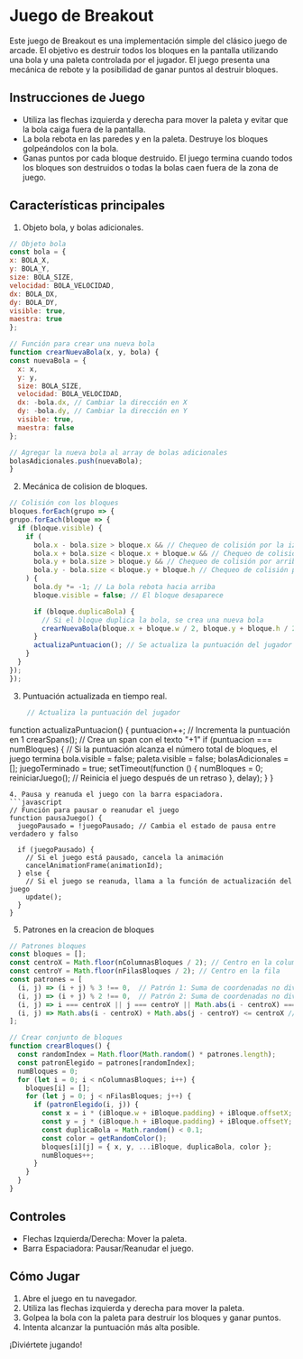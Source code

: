 # Juego de Breakout

Este juego de Breakout es una implementación simple del clásico juego de arcade. El objetivo es destruir todos los bloques en la pantalla utilizando una bola y una paleta controlada por el jugador. El juego presenta una mecánica de rebote y la posibilidad de ganar puntos al destruir bloques.

## Instrucciones de Juego

- Utiliza las flechas izquierda y derecha para mover la paleta y evitar que la bola caiga fuera de la pantalla.
- La bola rebota en las paredes y en la paleta. Destruye los bloques golpeándolos con la bola.
- Ganas puntos por cada bloque destruido. El juego termina cuando todos los bloques son destruidos o todas la bolas caen fuera de la zona de juego.

## Características principales
 
1. Objeto bola, y bolas adicionales.
  ```javascript
// Objeto bola
const bola = {
  x: BOLA_X,
  y: BOLA_Y,
  size: BOLA_SIZE,
  velocidad: BOLA_VELOCIDAD,
  dx: BOLA_DX,
  dy: BOLA_DY,
  visible: true,
  maestra: true
};

// Función para crear una nueva bola
function crearNuevaBola(x, y, bola) {
  const nuevaBola = {
    x: x,
    y: y,
    size: BOLA_SIZE,
    velocidad: BOLA_VELOCIDAD,
    dx: -bola.dx, // Cambiar la dirección en X
    dy: -bola.dy, // Cambiar la dirección en Y
    visible: true,
    maestra: false
  };

  // Agregar la nueva bola al array de bolas adicionales
  bolasAdicionales.push(nuevaBola);
}
```
2. Mecánica de colision de bloques.
  ```javascript
  // Colisión con los bloques
bloques.forEach(grupo => {
  grupo.forEach(bloque => {
    if (bloque.visible) {
      if (
        bola.x - bola.size > bloque.x && // Chequeo de colisión por la izquierda
        bola.x + bola.size < bloque.x + bloque.w && // Chequeo de colisión por la derecha
        bola.y + bola.size > bloque.y && // Chequeo de colisión por arriba
        bola.y - bola.size < bloque.y + bloque.h // Chequeo de colisión por abajo
      ) {
        bola.dy *= -1; // La bola rebota hacia arriba
        bloque.visible = false; // El bloque desaparece

        if (bloque.duplicaBola) {
          // Si el bloque duplica la bola, se crea una nueva bola
          crearNuevaBola(bloque.x + bloque.w / 2, bloque.y + bloque.h / 2, bola);
        }
        actualizaPuntuacion(); // Se actualiza la puntuación del jugador
      }
    }
  });
});
```
3. Puntuación actualizada en tiempo real.
   ```javascript
    // Actualiza la puntuación del jugador
function actualizaPuntuacion() {
  puntuacion++; // Incrementa la puntuación en 1
  crearSpans(); // Crea un span con el texto "+1"
  if (puntuacion === numBloques) {
    // Si la puntuación alcanza el número total de bloques, el juego termina
    bola.visible = false;
    paleta.visible = false;
    bolasAdicionales = [];
    juegoTerminado = true;
    setTimeout(function () {
      numBloques = 0;
      reiniciarJuego(); // Reinicia el juego después de un retraso
    }, delay);
  }
}
```
4. Pausa y reanuda el juego con la barra espaciadora.
```javascript
// Función para pausar o reanudar el juego
function pausaJuego() {
  juegoPausado = !juegoPausado; // Cambia el estado de pausa entre verdadero y falso

  if (juegoPausado) {
    // Si el juego está pausado, cancela la animación
    cancelAnimationFrame(animationId);
  } else {
    // Si el juego se reanuda, llama a la función de actualización del juego
    update();
  }
}
```
5. Patrones en la creacion de bloques
```javascript
// Patrones bloques
const bloques = [];
const centroX = Math.floor(nColumnasBloques / 2); // Centro en la columna
const centroY = Math.floor(nFilasBloques / 2); // Centro en la fila
const patrones = [
  (i, j) => (i + j) % 3 !== 0,  // Patrón 1: Suma de coordenadas no divisible por 3
  (i, j) => (i + j) % 2 !== 0,  // Patrón 2: Suma de coordenadas no divisible por 2
  (i, j) => i === centroX || j === centroY || Math.abs(i - centroX) === Math.abs(j - centroY), // Patrón 3: Cruces
  (i, j) => Math.abs(i - centroX) + Math.abs(j - centroY) <= centroX // Patrón 4: Círculo
];

// Crear conjunto de bloques
function crearBloques() {
  const randomIndex = Math.floor(Math.random() * patrones.length);
  const patronElegido = patrones[randomIndex];
  numBloques = 0;
  for (let i = 0; i < nColumnasBloques; i++) {
    bloques[i] = [];
    for (let j = 0; j < nFilasBloques; j++) {
      if (patronElegido(i, j)) {
        const x = i * (iBloque.w + iBloque.padding) + iBloque.offsetX;
        const y = j * (iBloque.h + iBloque.padding) + iBloque.offsetY;
        const duplicaBola = Math.random() < 0.1;
        const color = getRandomColor();
        bloques[i][j] = { x, y, ...iBloque, duplicaBola, color };
        numBloques++;
      }
    }
  }
}
```

## Controles

- Flechas Izquierda/Derecha: Mover la paleta.
- Barra Espaciadora: Pausar/Reanudar el juego.

## Cómo Jugar

1. Abre el juego en tu navegador.
2. Utiliza las flechas izquierda y derecha para mover la paleta.
3. Golpea la bola con la paleta para destruir los bloques y ganar puntos.
4. Intenta alcanzar la puntuación más alta posible.

¡Diviértete jugando!


